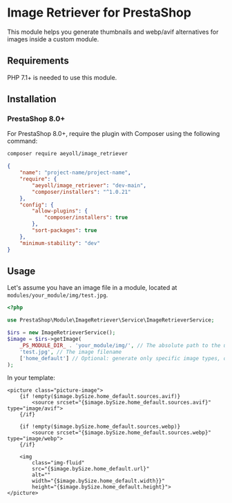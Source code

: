 # Image Retriever for PrestaShop

This module helps you generate thumbnails and webp/avif alternatives for images inside a custom module.

Requirements
---

PHP 7.1+ is needed to use this module.

Installation
---

### PrestaShop 8.0+

For PrestaShop 8.0+, require the plugin with Composer using the following command:

```sh
composer require aeyoll/image_retriever
```

```json
{
    "name": "project-name/project-name",
    "require": {
        "aeyoll/image_retriever": "dev-main",
        "composer/installers": "^1.0.21"
    },
    "config": {
        "allow-plugins": {
            "composer/installers": true
        },
        "sort-packages": true
    },
    "minimum-stability": "dev"
}
```

Usage
---

Let's assume you have an image file in a module, located at `modules/your_module/img/test.jpg`.

```php
<?php

use PrestaShop\Module\ImageRetriever\Service\ImageRetrieverService;

$irs = new ImageRetrieverService();
$image = $irs->getImage(
    _PS_MODULE_DIR_ . 'your_module/img/', // The absolute path to the uploaded images folder
    'test.jpg', // The image filename
    ['home_default'] // Optional: generate only specific image types, otherwise generate every format
);
```

In your template:

```tpl
<picture class="picture-image">
    {if !empty($image.bySize.home_default.sources.avif)}
        <source srcset="{$image.bySize.home_default.sources.avif}" type="image/avif">
    {/if}

    {if !empty($image.bySize.home_default.sources.webp)}
        <source srcset="{$image.bySize.home_default.sources.webp}" type="image/webp">
    {/if}

    <img
        class="img-fluid"
        src="{$image.bySize.home_default.url}"
        alt=""
        width="{$image.bySize.home_default.width}}"
        height="{$image.bySize.home_default.height}">
</picture>

